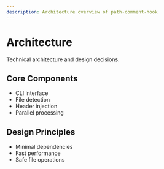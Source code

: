 ```yaml
---
description: Architecture overview of path-comment-hook
---
```


# Architecture

Technical architecture and design decisions.

## Core Components
- CLI interface
- File detection
- Header injection
- Parallel processing

## Design Principles
- Minimal dependencies
- Fast performance
- Safe file operations
